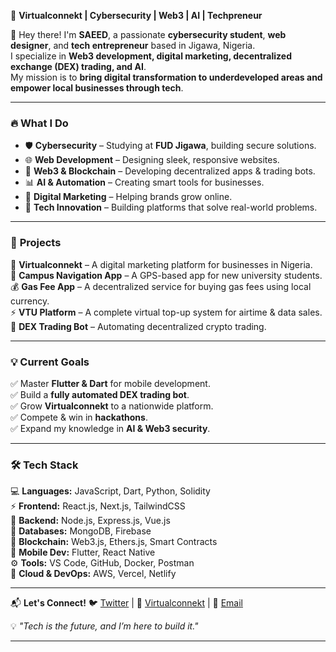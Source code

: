 
🚀 **Virtualconnekt | Cybersecurity | Web3 | AI | Techpreneur**

👋 Hey there! I'm **SAEED**, a passionate **cybersecurity student**, **web designer**, and **tech entrepreneur** based in Jigawa, Nigeria. <br/>
I specialize in **Web3 development, digital marketing, decentralized exchange (DEX) trading, and AI**. <br/>
My mission is to **bring digital transformation to underdeveloped areas and empower local businesses through tech**.<br/>

---

### 🔥 **What I Do**
- 🛡️ **Cybersecurity** – Studying at **FUD Jigawa**, building secure solutions.<br/>
- 🌐 **Web Development** – Designing sleek, responsive websites.<br/>
- 💱 **Web3 & Blockchain** – Developing decentralized apps & trading bots.<br/>
- 📊 **AI & Automation** – Creating smart tools for businesses.<br/>
- 📢 **Digital Marketing** – Helping brands grow online.<br/>
- 📍 **Tech Innovation** – Building platforms that solve real-world problems.<br/>

---

### 📌 **Projects**
🚀 **Virtualconnekt** – A digital marketing platform for businesses in Nigeria.  <br/>
📍 **Campus Navigation App** – A GPS-based app for new university students.  <br/>
💰 **Gas Fee App** – A decentralized service for buying gas fees using local currency.  <br/>
⚡ **VTU Platform** – A complete virtual top-up system for airtime & data sales.  <br/>
🤖 **DEX Trading Bot** – Automating decentralized crypto trading.  <br/>

---

### 💡 **Current Goals**
✅ Master **Flutter & Dart** for mobile development.  <br/>
✅ Build a **fully automated DEX trading bot**.  <br/>
✅ Grow **Virtualconnekt** to a nationwide platform.  <br/>
✅ Compete & win in **hackathons**.  <br/>
✅ Expand my knowledge in **AI & Web3 security**.  <br/>

---

### 🛠️ **Tech Stack**
💻 **Languages:** JavaScript, Dart, Python, Solidity  <br/>
⚡ **Frontend:** React.js, Next.js, TailwindCSS  <br/>
📡 **Backend:** Node.js, Express.js, Vue.js<br/>
💾 **Databases:** MongoDB, Firebase  <br/>
🔗 **Blockchain:** Web3.js, Ethers.js, Smart Contracts  <br/>
📱 **Mobile Dev:** Flutter, React Native  <br/>
⚙️ **Tools:** VS Code, GitHub, Docker, Postman  <br/>
🚀 **Cloud & DevOps:** AWS, Vercel, Netlify  <br/>

---

📬 **Let's Connect!**
 🐦 [Twitter](https://x.com/bugyman66?t=WVKROFVfyKoSpwERK5Jg7Q&s=09) | 🔗 [Virtualconnekt](virtualconnekt.com.ng) | 📩 [Email](saidabbaahmad@gmail.com)  <br/>

💡 _"Tech is the future, and I’m here to build it."_  

---
